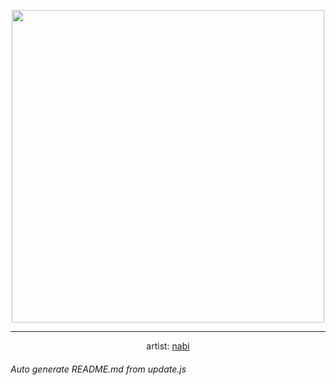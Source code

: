 
<p align="center">
  <img width="500" src="https://nekos.best/api/v2/neko/0708.png">
  <hr/>
  <center>
    artist: <a href="https://twitter.com/nab0i/status/1420488800459915266">nabi</a>
  </center>
</p>


###### Auto generate README.md from update.js

